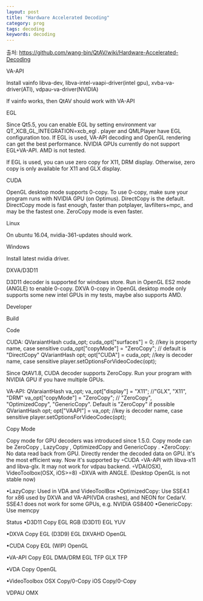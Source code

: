 ```yaml
---
layout: post
title: "Hardware Accelerated Decoding"
category: prog
tags: decoding
keywords: decoding
---
```


출처: https://github.com/wang-bin/QtAV/wiki/Hardware-Accelerated-Decoding

VA-API

Install vainfo libva-dev, libva-intel-vaapi-driver(intel gpu), xvba-va-driver(ATI), vdpau-va-driver(NVIDIA)

If vainfo works, then QtAV should work with VA-API

EGL

Since Qt5.5, you can enable EGL by setting environment var  QT_XCB_GL_INTEGRATION=xcb_egl .  player  and  QMLPlayer  have EGL configuration too. If EGL is used, VA-API decoding and OpenGL rendering can get the best performance. NVIDIA GPUs currently do not support EGL+VA-API. AMD is not tested.

If EGL is used, you can use zero copy for X11, DRM display. Otherwise, zero copy is only available for X11 and GLX display.

CUDA

OpenGL desktop mode supports 0-copy. To use 0-copy, make sure your program runs with NVIDIA GPU (on Optimus).  DirectCopy  is the default.  DirectCopy  mode is fast enough, faster than potplayer, lavfilters+mpc, and may be the fastest one.  ZeroCopy  mode is even faster.

Linux

On ubuntu 16.04, nvidia-361-updates should work.

Windows

Install latest nvidia driver.

DXVA/D3D11

D3D11 decoder is supported for windows store. Run in OpenGL ES2 mode (ANGLE) to enable 0-copy. DXVA 0-copy in OpenGL desktop mode only supports some new intel GPUs in my tests, maybe also supports AMD.

Developer

Build

Code

CUDA:
QVaraiantHash cuda_opt;
cuda_opt["surfaces"] = 0; //key is property name, case sensitive
cuda_opt["copyMode"] = "ZeroCopy"; // default is "DirectCopy"
QVariantHash opt;
opt["CUDA"] = cuda_opt; //key is decoder name, case sensitive
player.setOptionsForVideoCodec(opt);


Since QtAV1.8, CUDA decoder supports ZeroCopy. Run your program with NVIDIA GPU if you have multiple GPUs.

VA-API:
QVaraiantHash va_opt;
va_opt["display"] = "X11"; //"GLX", "X11", "DRM"
va_opt["copyMode"] = "ZeroCopy"; // "ZeroCopy", "OptimizedCopy", "GenericCopy". Default is "ZeroCopy" if possible
QVariantHash opt;
opt["VAAPI"] = va_opt; //key is decoder name, case sensitive
player.setOptionsForVideoCodec(opt);


Copy Mode

Copy mode for GPU decoders was introduced since 1.5.0. Copy mode can be  ZeroCopy ,  LazyCopy ,  OptimizedCopy  and  GenericCopy .
•ZeroCopy: No data read back from GPU. Directly render the decoded data on GPU. It's the most efficient way. Now it's supported by ◦CUDA
◦VA-API with libva-x11 and libva-glx. It may not work for vdpau backend.
◦VDA(OSX), VideoToolbox(OSX, iOS>=8)
◦DXVA with ANGLE. (Desktop OpenGL is not stable now)

•LazyCopy: Used in VDA and VideoToolBox
•OptimizedCopy: Use SSE4.1 for x86 used by DXVA and VA-API(VDA crashes), and NEON for CedarV. SSE4.1 does not work for some GPUs, e.g. NVIDIA GS8400
•GenericCopy: Use memcpy

Status
•D3D11  Copy
 EGL RGB (D3D11)
 EGL YUV

•DXVA  Copy
 EGL (D3D9)
 EGL DXVAHD
 OpenGL

•CUDA  Copy
 EGL (WIP)
 OpenGL

•VA-API  Copy
 EGL DMA/DRM
 EGL TFP
 GLX TFP

•VDA  Copy
 OpenGL

•VideoToolbox  OSX Copy/0-Copy
 iOS Copy/0-Copy

 VDPAU
 OMX
